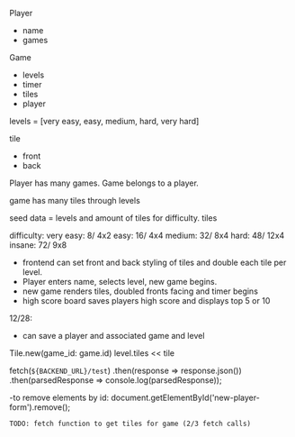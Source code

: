 Player 
- name
- games

Game
- levels
- timer
- tiles
- player

levels = [very easy, easy, medium, hard, very hard]

tile
- front
- back

Player has many games.
Game belongs to a player. 

game has many tiles through levels

seed data = levels and amount of tiles for difficulty. 
tiles

difficulty:
very easy: 8/ 4x2
easy: 16/ 4x4
medium: 32/ 8x4
hard: 48/ 12x4
insane: 72/ 9x8

* frontend can set front and back styling of tiles and double each tile per level. 
* Player enters name, selects level, new game begins. 
* new game renders tiles, doubled fronts facing and timer begins
* high score board saves players high score and displays top 5 or 10

12/28: 
* can save a player and associated game and level

Tile.new(game_id: game.id)
level.tiles << tile

fetch(`${BACKEND_URL}/test`)
  .then(response => response.json())
  .then(parsedResponse => console.log(parsedResponse));

  -to remove elements by id:
    document.getElementById('new-player-form').remove();

    TODO: fetch function to get tiles for game (2/3 fetch calls)


